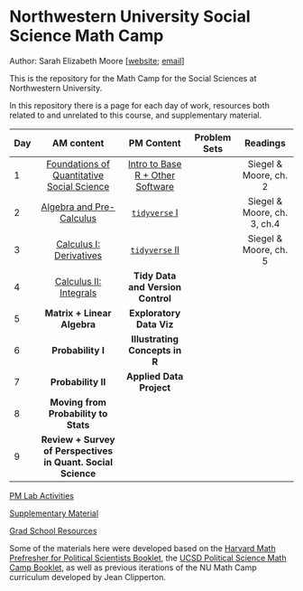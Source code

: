 # Northwestern University Social Science Math Camp

Author: Sarah Elizabeth Moore [[website](sarah-moore.github.io); [email](mailto:sarahmoore2022@u.northwestern.edu)]

This is the repository for the Math Camp for the Social Sciences at Northwestern University.

In this repository there is a page for each day of work, resources both related to and unrelated to this course, and supplementary material.

| Day |                              AM content                              |                         PM Content                         |   Problem Sets    |                                Readings                                 |
|------------|:-------------------:|:-------------:|:----------:|:----------:|
| 1   | [Foundations of Quantitative Social Science](/AM_Slides/day1_AM.pdf) | [Intro to Base R + Other Software](/PM_Slides/day1_pm.pdf) |                   | Siegel & Moore, ch. 2 |
| 2   |                     [Algebra and Pre-Calculus](/AM_Slides/day2_AM.pdf)| [`tidyverse` I](/PM_Slides/day2and3_pm.pdf)  |  |  Siegel & Moore, ch. 3, ch.4 |
| 3   |                     [Calculus I: Derivatives](/AM_Slides/day3_AM.pdf)|[`tidyverse` II](/PM_Slides/day2and3_pm.pdf) |  | Siegel & Moore, ch. 5 |
| 4   |                      [Calculus II: Integrals]((/AM_Slides/day4_AM.pdf) )                      |             **Tidy Data and Version Control**              |                   |                                                                         |
| 5   |                     **Matrix + Linear Algebra**                      |                  **Exploratory Data Viz**                  | |                                                                         |
| 6   |                          **Probability I**                           |               **Illustrating Concepts in R**               |                   |                                                                         |
| 7   |                          **Probability II**                          |                  **Applied Data Project**                  |  |                                                                         |
| 8   |                 **Moving from Probability to Stats**                 |                                                            |                   |                                                                         |
| 9   |     **Review + Survey of Perspectives in Quant. Social Science**     |                                                            |  |                                                                         |

[PM Lab Activities](PM_Slides/)

[Supplementary Material](supplementary_material/README.md)

[Grad School Resources](resources/README.md)

Some of the materials here were developed based on the [Harvard Math Prefresher for Political Scientists Booklet](https://iqss.github.io/prefresher/), the [UCSD Political Science Math Camp Booklet](https://ucsdpolimathcamp.github.io/MathCamp/), as well as previous iterations of the NU Math Camp curriculum developed by Jean Clipperton.
